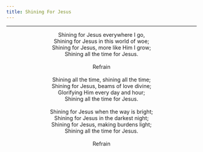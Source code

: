 ```yaml
---
title: Shining For Jesus
---
```


---
<center>
Shining for Jesus everywhere I go,<br/>
Shining for Jesus in this world of woe;<br/>
Shining for Jesus, more like Him I grow;<br/>
Shining all the time for Jesus.<br/>
<br/>
Refrain<br/>
<br/>
Shining all the time, shining all the time;<br/>
Shining for Jesus, beams of love divine;<br/>
Glorifying Him every day and hour;<br/>
Shining all the time for Jesus.<br/>
<br/>
Shining for Jesus when the way is bright;<br/>
Shining for Jesus in the darkest night;<br/>
Shining for Jesus, making burdens light;<br/>
Shining all the time for Jesus.<br/>
<br/>
Refrain
</center>